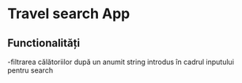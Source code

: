 # Travel search App

## Functionalități
-filtrarea călătoriilor după un anumit string introdus în cadrul inputului pentru search







